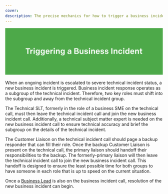 ```yaml
---
cover:
description: The precise mechanics for how to trigger a business incident from a severe technical incident
---
```

![Triggering](../assets/img/headers/Business_Triggering.png)

When an ongoing incident is escalated to severe technical incident status, a new business incident is triggered. Business incident response operates as a subgroup of the technical incident. Therefore, two key roles must shift into the subgroup and away from the technical incident group.

The Technical SLT, formerly in the role of a business SME on the technical call, must then leave the technical incident call and join the new business incident call. Additionally, a technical subject matter expert is needed on the new business incident call to ensure technical accuracy and brief the subgroup on the details of the technical incident.

The Customer Liaison on the technical incident call should page a backup responder that can fill their role. Once the backup Customer Liaison is present on the technical call, the primary liaison should handoff their responsibilities to the backup. The formerly-primary liaison will then leave the technical incident call to join the new business incident call. This handoff is designed to ensure the least possible time for both groups to have someone in each role that is up to speed on the current situation.

Once a [Business Lead](roles.md#business-lead) is also on the business incident call, resolution of the new business incident can begin.
